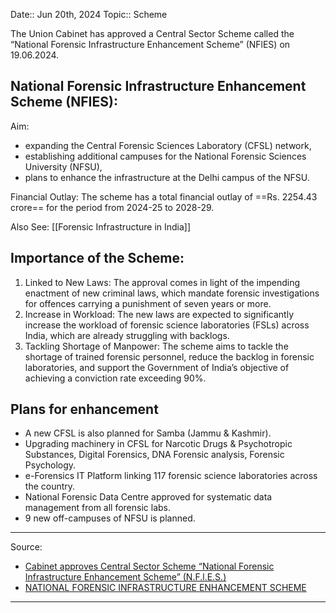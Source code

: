 Date:: Jun 20th, 2024
Topic:: Scheme

The Union Cabinet has approved a Central Sector Scheme called the “National Forensic Infrastructure Enhancement Scheme” (NFlES) on 19.06.2024.

## National Forensic Infrastructure Enhancement Scheme (NFIES):

Aim: 
- expanding the Central Forensic Sciences Laboratory (CFSL) network,
- establishing additional campuses for the National Forensic Sciences University (NFSU),
- plans to enhance the infrastructure at the Delhi campus of the NFSU.

Financial Outlay: The scheme has a total financial outlay of ==Rs. 2254.43 crore== for the period from 2024-25 to 2028-29.

Also See: [[Forensic Infrastructure in India]] 
## Importance of the Scheme:

1. Linked to New Laws: The approval comes in light of the impending enactment of new criminal laws, which mandate forensic investigations for offences carrying a punishment of seven years or more.
2. Increase in Workload: The new laws are expected to significantly increase the workload of forensic science laboratories (FSLs) across India, which are already struggling with backlogs.
3. Tackling Shortage of Manpower: The scheme aims to tackle the shortage of trained forensic personnel, reduce the backlog in forensic laboratories, and support the Government of India’s objective of achieving a conviction rate exceeding 90%.

## Plans for enhancement

- A new CFSL is also planned for Samba (Jammu & Kashmir).
- Upgrading machinery in CFSL for Narcotic Drugs & Psychotropic Substances, Digital Forensics, DNA Forensic analysis, Forensic Psychology.
- e-Forensics IT Platform linking 117 forensic science laboratories across the country.
- National Forensic Data Centre approved for systematic data management from all forensic labs.
- 9 new off-campuses of NFSU is planned.

---
Source: 
- [Cabinet approves Central Sector Scheme “National Forensic Infrastructure Enhancement Scheme” (N.F.l.E.S.)](https://pib.gov.in/PressReleasePage.aspx?PRID=2026704)
- [NATIONAL FORENSIC INFRASTRUCTURE ENHANCEMENT SCHEME](https://pib.gov.in/PressReleasePage.aspx?PRID=2039649) 

---
